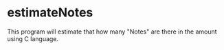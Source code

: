 # estimateNotes
This program will estimate that how many "Notes" are there in the amount using C language.
